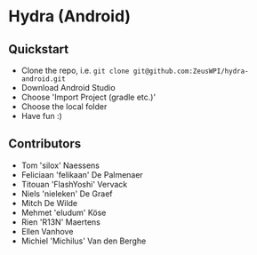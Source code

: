 # Hydra (Android)

## Quickstart
* Clone the repo, i.e. `git clone git@github.com:ZeusWPI/hydra-android.git`
* Download Android Studio
* Choose 'Import Project (gradle etc.)'
* Choose the local folder
* Have fun :)

## Contributors
* Tom 'silox' Naessens
* Feliciaan 'felikaan' De Palmenaer
* Titouan 'FlashYoshi' Vervack
* Niels 'nieleken' De Graef
* Mitch De Wilde
* Mehmet 'eludum' Köse
* Rien 'R13N' Maertens
* Ellen Vanhove
* Michiel 'Michilus' Van den Berghe
